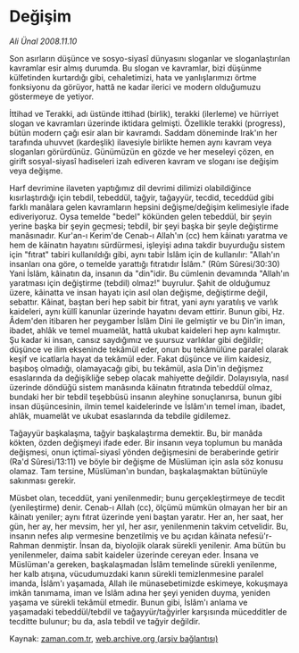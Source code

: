 # Değişim

*Ali Ünal 2008.11.10*

<tr><td class="metin" colspan="2" style="padding-top: 20px; padding-left: 5px; padding-right: 10px;">Son asırların düşünce ve sosyo-siyasî dünyasını sloganlar ve sloganlaştırılan kavramlar esir almış durumda. Bu slogan ve kavramlar, bizi düşünme külfetinden kurtardığı gibi, cehaletimizi, hata ve yanlışlarımızı örtme fonksiyonu da görüyor, hattâ ne kadar ilerici ve modern olduğumuzu göstermeye de yetiyor.</td></tr><tr><td class="metin" colspan="2" style="padding-top: 20px; padding-left: 5px; padding-right: 10px;"><p> İttihad ve Terakki, adı üstünde ittihad (birlik), terakki (ilerleme) ve hürriyet slogan ve kavramları üzerinde iktidara gelmişti. Özellikle terakki (progress), bütün modern çağı esir alan bir kavramdı. Saddam döneminde Irak'ın her tarafında uhuvvet (kardeşlik) ilavesiyle birlikte hemen aynı kavram veya sloganları görürdünüz. Günümüzün en gözde ve her meseleyi çözen, en girift sosyal-siyasî hadiseleri izah ediveren kavram ve sloganı ise değişim veya değişme.
<p> Harf devrimine ilaveten yaptığımız dil devrimi dilimizi olabildiğince kısırlaştırdığı için tebdil, tebeddül, tağyir, tağayyür, tecdid, teceddüd gibi farklı manâlara gelen kavramların hepsini değişme/değişim kelimesiyle ifade ediveriyoruz. Oysa temelde "bedel" kökünden gelen tebeddül, bir şeyin yerine başka bir şeyin geçmesi; tebdil, bir şeyi başka bir şeyle değiştirme manâsınadır. Kur'an-ı Kerim'de Cenab-ı Allah'ın (cc) hem kâinatı yaratma ve hem de kâinatın hayatını sürdürmesi, işleyişi adına takdir buyurduğu sistem için "fıtrat" tabiri kullanıldığı gibi, aynı tabir İslâm için de kullanılır: "Allah'ın insanları ona göre, o temelde yarattığı fıtratıdır İslâm." (Rûm Sûresi/30:30) Yani İslâm, kâinatın da, insanın da "din"idir. Bu cümlenin devamında "Allah'ın yaratması için değiştirme (tebdil) olmaz!" buyrulur. Şahit de olduğumuz üzere, kâinatta ve insan hayatı için asıl olan değişme, değiştirme değil, sebattır. Kâinat, baştan beri hep sabit bir fıtrat, yani aynı yaratılış ve varlık kaideleri, aynı küllî kanunlar üzerinde hayatını devam ettirir. Bunun gibi, Hz. Âdem'den itibaren her peygamber İslâm Dini ile gelmiştir ve bu Din'in iman, ibadet, ahlâk ve temel muamelât, hattâ ukubat kaideleri hep aynı kalmıştır. Şu kadar ki insan, cansız saydığımız ve şuursuz varlıklar gibi değildir; düşünce ve ilim ekseninde tekâmül eder, onun bu tekâmülüne paralel olarak keşif ve icatlarla hayat da tekâmül eder. Fakat düşünce ve ilim kaidesiz, başıboş olmadığı, olamayacağı gibi, bu tekâmül, asla Din'in değişmez esaslarında da değişikliğe sebep olacak mahiyette değildir. Dolayısıyla, nasıl üzerinde döndüğü sistem manâsında kâinatın fıtratında tebeddül olmaz, bundaki her bir tebdil teşebbüsü insanın aleyhine sonuçlanırsa, bunun gibi insan düşüncesinin, ilmin temel kaidelerinde ve İslâm'ın temel iman, ibadet, ahlâk, muamelât ve ukubat esaslarında da tebdile gidilemez.
<p> Tağayyür başkalaşma, tağyir başkalaştırma demektir. Bu, bir manâda kökten, özden değişmeyi ifade eder. Bir insanın veya toplumun bu manâda değişmesi, onun içtimaî-siyasî yönden değişmesini de beraberinde getirir (Ra'd Sûresi/13:11) ve böyle bir değişme de Müslüman için asla söz konusu olamaz. Tam tersine, Müslüman'ın bundan, başkalaşmaktan bütünüyle sakınması gerekir.
<p> Müsbet olan, teceddüt, yani yenilenmedir; bunu gerçekleştirmeye de tecdit (yenileştirme) denir. Cenab-ı Allah (cc), ölçümü mümkün olmayan her bir an kâinatı yeniler; aynı fıtrat üzerinde yeni baştan yaratır. Her an, her saat, her gün, her ay, her mevsim, her yıl, her asır, yenilenmenin takvim cetvelidir. Bu, insanın nefes alıp vermesine benzetilmiş ve bu açıdan kâinata nefesü'r-Rahman denmiştir. İnsan da, biyolojik olarak sürekli yenilenir. Ama bütün bu yenilenmeler, daima sabit kaideler üzerinde cereyan eder. İnsana ve Müslüman'a gereken, başkalaşmadan İslâm temelinde sürekli yenilenme, her kalb atışına, vücudumuzdaki kanın sürekli temizlenmesine paralel imanda, İslâm'ı yaşamada, Allah ile münasebetimizde eskimeye, kokuşmaya imkân tanımama, iman ve İslâm adına her şeyi yeniden duyma, yeniden yaşama ve sürekli tekâmül etmedir. Bunun gibi, İslâm'ı anlama ve yaşamadaki tebeddül/tebdil ve tağayyür/tağyirler karşısında mücedditler de tecditte bulunur; bu da, asla tebdil ve tağyir değildir.<br/></p></p></p></p></td></tr>

Kaynak: [zaman.com.tr](http://zaman.com.tr/yazar.do?yazino=758732), [web.archive.org (arşiv bağlantısı)](http://web.archive.org/web/20081225151710/http://www.zaman.com.tr:80/yazar.do?yazino=758732)
